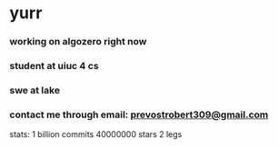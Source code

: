 # yurr

### working on algozero right now
### student at uiuc 4 cs
### swe at lake
### contact me through email: prevostrobert309@gmail.com

stats: 
1 billion commits
40000000 stars
2 legs

